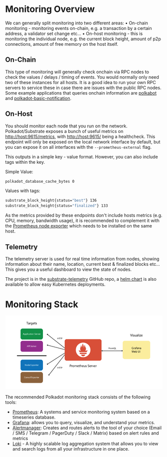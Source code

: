 # Monitoring Overview

We can generally split monitoring into two different areas:
• On-chain monitoring - monitoring events on-chain, e.g. a transaction by a certain address, a validator set change etc…
• On-host monitoring - this is monitoring the individual node, e.g. the current block height, amount of p2p connections, amount of free memory on the host itself.

## On-Chain

This type of monitoring will generally check onchain via RPC nodes to check the values / delays / timing of events. You would normally only need two of these instances for all hosts. It is a good idea to run your own RPC servers to service these in case there are issues with the public RPC nodes.
Some example applications that queries onchain information are [polkabot](https://gitlab.com/Polkabot/polkabot) and [polkadot-basic-notification](https://github.com/paritytech/polkadot-basic-notification).

## On-Host

You should monitor each node that you run on the network. Polkadot/Substrate exposes a bunch of useful metrics on <http://host:9615/metrics>, with <http://host:9615/> being a healthcheck. This endpoint will only be exposed on the local network interface by default, but you can expose it on all interfaces with the `--prometheus-external` flag.

This outputs in a simple key - value format. However, you can also include tags within the key.

Simple Value:

```bash
polkadot_database_cache_bytes 0
```

Values with tags:

```bash
substrate_block_height{status="best"} 136
substrate_block_height{status="finalized"} 133
```

As the metrics provided by these endpoints don't include hosts metrics (e.g. CPU, memory, bandwidth usage), it is recommended to complement it with the [Prometheus node exporter](https://github.com/prometheus/node_exporter) which needs to be installed on the same host.

## Telemetry

The telemetry server is used for real time information from nodes, showing information about their name, location, current best & finalized blocks etc… This gives you a useful dashboard to view the state of nodes.

The project is in the [substrate-telemetry](https://github.com/paritytech/substrate-telemetry) GitHub repo, a [helm chart](https://github.com/paritytech/helm-charts/tree/main/charts/substrate-telemetry) is also available to allow easy Kubernetes deployments.

# Monitoring Stack

![monitoring stack](../images/monitoring-stack.png)

The recommended Polkadot monitoring stack consists of the following tools:

- [Prometheus](./prometheus.md): A systems and service monitoring system based on a timeseries database.
- [Grafana](./grafana.md): allows you to query, visualize, and understand your metrics.
- [Alertmanager](./alertmanager.md): Creates and routes alerts to the tool of your choice (Email / SMS / Telegram / PagerDuty / Slack / Matrix) based on alert rules and metrics
- [Loki](./loki.md) - A highly scalable log aggregation system that allows you to view and search logs from all your infrastructure in one place.
